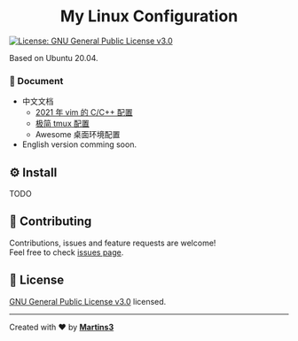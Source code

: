 <h1 align="center">My Linux Configuration</h1>
<p>
  <a href="https://www.gnu.org/licenses/gpl-3.0.en.html" target="_blank">
    <img alt="License: GNU General Public License v3.0" src="https://img.shields.io/badge/License-GNU General Public License v3.0-yellow.svg" />
  </a>
</p>
Based on Ubuntu 20.04.

### :book: Document

* 中文文档
  * [2021 年 vim 的 C/C++ 配置](https://martins3.github.io/My-Linux-Config/nvim.html)
  * [极简 tmux 配置](https://martins3.github.io/My-Linux-Config/tmux.html)
  * Awesome 桌面环境配置
* English version comming soon.

## :gear: Install
TODO

## 🤝 Contributing

Contributions, issues and feature requests are welcome!<br />Feel free to check [issues page](https://github.com/Martins3/My-Linux-config/issues).

## 📝 License

[GNU General Public License v3.0](https://www.gnu.org/licenses/gpl-3.0.en.html) licensed.

***
Created with ❤️ by [**Martins3**](https://martins3.github.io/)
